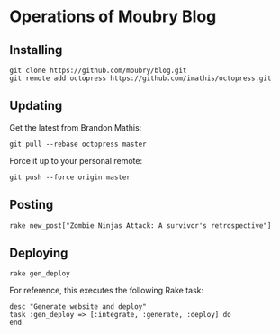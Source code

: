 Operations of Moubry Blog
=========================

Installing
----------

	git clone https://github.com/moubry/blog.git
	git remote add octopress https://github.com/imathis/octopress.git

Updating
--------

Get the latest from Brandon Mathis:

	git pull --rebase octopress master

Force it up to your personal remote:

	git push --force origin master

Posting
-------

	rake new_post["Zombie Ninjas Attack: A survivor's retrospective"]

Deploying
---------

	rake gen_deploy

For reference, this executes the following Rake task:

	desc "Generate website and deploy"
	task :gen_deploy => [:integrate, :generate, :deploy] do
	end
